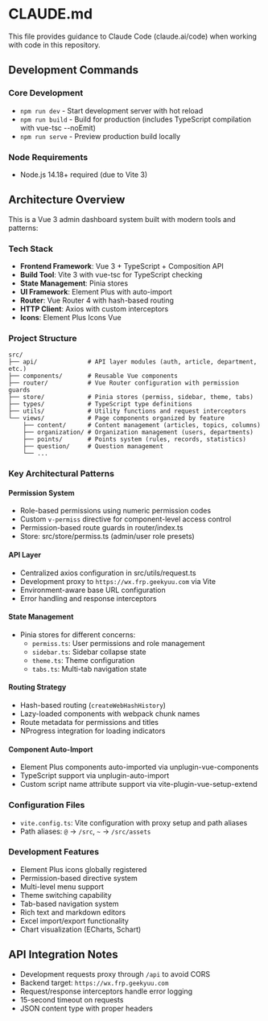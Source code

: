 # CLAUDE.md

This file provides guidance to Claude Code (claude.ai/code) when working with code in this repository.

## Development Commands

### Core Development
- `npm run dev` - Start development server with hot reload
- `npm run build` - Build for production (includes TypeScript compilation with vue-tsc --noEmit)
- `npm run serve` - Preview production build locally

### Node Requirements
- Node.js 14.18+ required (due to Vite 3)

## Architecture Overview

This is a Vue 3 admin dashboard system built with modern tools and patterns:

### Tech Stack
- **Frontend Framework**: Vue 3 + TypeScript + Composition API
- **Build Tool**: Vite 3 with vue-tsc for TypeScript checking
- **State Management**: Pinia stores
- **UI Framework**: Element Plus with auto-import
- **Router**: Vue Router 4 with hash-based routing
- **HTTP Client**: Axios with custom interceptors
- **Icons**: Element Plus Icons Vue

### Project Structure
```
src/
├── api/              # API layer modules (auth, article, department, etc.)
├── components/       # Reusable Vue components
├── router/           # Vue Router configuration with permission guards
├── store/            # Pinia stores (permiss, sidebar, theme, tabs)
├── types/            # TypeScript type definitions
├── utils/            # Utility functions and request interceptors
└── views/            # Page components organized by feature
    ├── content/      # Content management (articles, topics, columns)
    ├── organization/ # Organization management (users, departments)
    ├── points/       # Points system (rules, records, statistics)
    ├── question/     # Question management
    └── ...
```

### Key Architectural Patterns

#### Permission System
- Role-based permissions using numeric permission codes
- Custom `v-permiss` directive for component-level access control
- Permission-based route guards in router/index.ts
- Store: src/store/permiss.ts (admin/user role presets)

#### API Layer
- Centralized axios configuration in src/utils/request.ts
- Development proxy to `https://wx.frp.geekyuu.com` via Vite
- Environment-aware base URL configuration
- Error handling and response interceptors

#### State Management
- Pinia stores for different concerns:
  - `permiss.ts`: User permissions and role management
  - `sidebar.ts`: Sidebar collapse state
  - `theme.ts`: Theme configuration
  - `tabs.ts`: Multi-tab navigation state

#### Routing Strategy
- Hash-based routing (`createWebHashHistory`)
- Lazy-loaded components with webpack chunk names
- Route metadata for permissions and titles
- NProgress integration for loading indicators

#### Component Auto-Import
- Element Plus components auto-imported via unplugin-vue-components
- TypeScript support via unplugin-auto-import
- Custom script name attribute support via vite-plugin-vue-setup-extend

### Configuration Files
- `vite.config.ts`: Vite configuration with proxy setup and path aliases
- Path aliases: `@` → `/src`, `~` → `/src/assets`

### Development Features
- Element Plus icons globally registered
- Permission-based directive system
- Multi-level menu support
- Theme switching capability
- Tab-based navigation system
- Rich text and markdown editors
- Excel import/export functionality
- Chart visualization (ECharts, Schart)

## API Integration Notes
- Development requests proxy through `/api` to avoid CORS
- Backend target: `https://wx.frp.geekyuu.com`
- Request/response interceptors handle error logging
- 15-second timeout on requests
- JSON content type with proper headers
